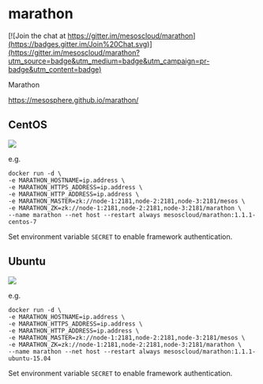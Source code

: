 # marathon

[![Join the chat at https://gitter.im/mesoscloud/marathon](https://badges.gitter.im/Join%20Chat.svg)](https://gitter.im/mesoscloud/marathon?utm_source=badge&utm_medium=badge&utm_campaign=pr-badge&utm_content=badge)

Marathon

https://mesosphere.github.io/marathon/

## CentOS

[![](https://badge.imagelayers.io/mesoscloud/marathon:1.1.1-centos-7.svg)](https://imagelayers.io/?images=mesoscloud/marathon:1.1.1-centos-7)

e.g.

```
docker run -d \
-e MARATHON_HOSTNAME=ip.address \
-e MARATHON_HTTPS_ADDRESS=ip.address \
-e MARATHON_HTTP_ADDRESS=ip.address \
-e MARATHON_MASTER=zk://node-1:2181,node-2:2181,node-3:2181/mesos \
-e MARATHON_ZK=zk://node-1:2181,node-2:2181,node-3:2181/marathon \
--name marathon --net host --restart always mesoscloud/marathon:1.1.1-centos-7
```

Set environment variable `SECRET` to enable framework authentication.

## Ubuntu

[![](https://badge.imagelayers.io/mesoscloud/marathon:1.1.1-ubuntu-15.04.svg)](https://imagelayers.io/?images=mesoscloud/marathon:1.1.1-ubuntu-15.04)

e.g.

```
docker run -d \
-e MARATHON_HOSTNAME=ip.address \
-e MARATHON_HTTPS_ADDRESS=ip.address \
-e MARATHON_HTTP_ADDRESS=ip.address \
-e MARATHON_MASTER=zk://node-1:2181,node-2:2181,node-3:2181/mesos \
-e MARATHON_ZK=zk://node-1:2181,node-2:2181,node-3:2181/marathon \
--name marathon --net host --restart always mesoscloud/marathon:1.1.1-ubuntu-15.04
```

Set environment variable `SECRET` to enable framework authentication.
